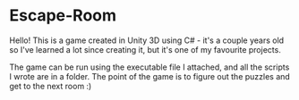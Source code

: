# Escape-Room

Hello! This is a game created in Unity 3D using C# - it's a couple years old so I've learned a lot since creating it, but it's one of my favourite projects.

The game can be run using the executable file I attached, and all the scripts I wrote are in a folder. The point of the game is to figure out the puzzles and get to the next room :)
